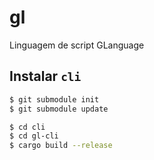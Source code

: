 # gl
Linguagem de script GLanguage

## Instalar `cli`

```bash
$ git submodule init
$ git submodule update

$ cd cli
$ cd gl-cli
$ cargo build --release
```
